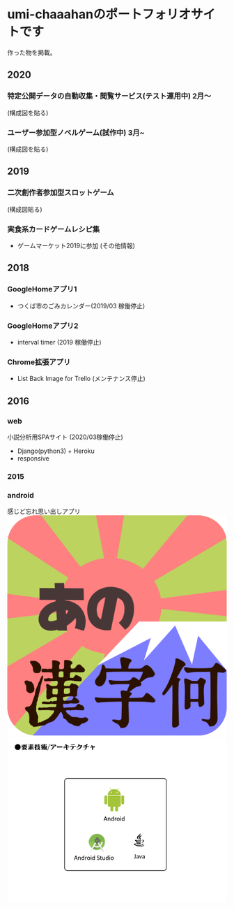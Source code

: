 # umi-chaaahanのポートフォリオサイトです
作った物を掲載。

## 2020
### 特定公開データの自動収集・閲覧サービス(テスト運用中) 2月～
(構成図を貼る)

### ユーザー参加型ノベルゲーム(試作中) 3月~
(構成図を貼る)

## 2019
### 二次創作者参加型スロットゲーム
(構成図貼る)

### 実食系カードゲームレシピ集
- ゲームマーケット2019に参加
(その他情報)

## 2018
### GoogleHomeアプリ1
- つくば市のごみカレンダー(2019/03 稼働停止)

### GoogleHomeアプリ2
- interval timer (2019 稼働停止)

### Chrome拡張アプリ
- List Back Image for Trello (メンテナンス停止)

## 2016
### web
小説分析用SPAサイト (2020/03稼働停止)
- Django(python3) + Heroku
- responsive

### 2015
### android
感じど忘れ思い出しアプリ
![logo](images/anokanji_logo.png)
![tech](images/anokanji_tech.png)





